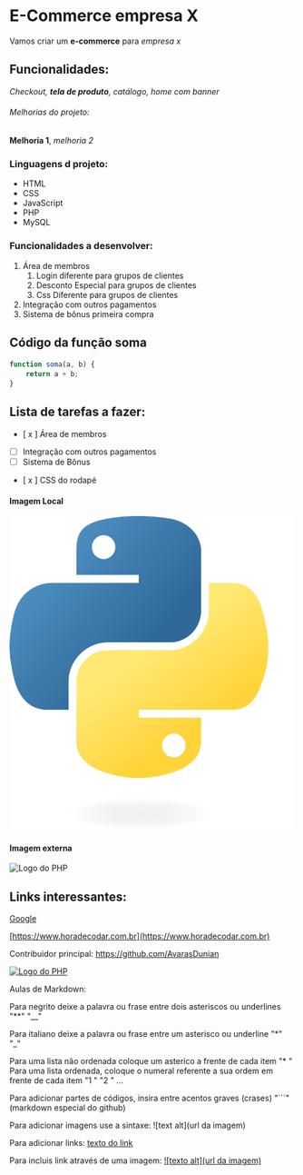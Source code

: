 # E-Commerce empresa X

Vamos criar um **e-commerce** para *empresa x*

## Funcionalidades:

_Checkout, **tela de produto**, catálogo, home com banner_

###### Melhorias do projeto:

__Melhoria 1__, _melhoria 2_

### Linguagens d projeto:

* HTML
* CSS
* JavaScript
* PHP
* MySQL

### Funcionalidades a desenvolver:

1. Área de membros
    1. Login diferente para grupos de clientes
    2. Desconto Especial para grupos de clientes
    3. Css Diferente para grupos de clientes
2. Integração com outros pagamentos
3. Sistema de bônus primeira compra

## Código da função soma

```javascript
function soma(a, b) {
    return a + b;
}
```

## Lista de tarefas a fazer:

- [ x ] Área de membros
- [ ] Integração com outros pagamentos
- [ ] Sistema de Bônus
- [ x ] CSS do rodapé 






#### Imagem Local
![Logo do Python](img/Python-logo-notext.svg.png)

#### Imagem externa

![Logo do PHP](https://upload.wikimedia.org/wikipedia/commons/thumb/2/27/PHP-logo.svg/640px-PHP-logo.svg.png)

## Links interessantes:

[Google](https://www.google.com.br)

[https://www.horadecodar.com.br](https://www.horadecodar.com.br)

Contribuidor principal: https://github.com/AvarasDunian

[![Logo do PHP](https://upload.wikimedia.org/wikipedia/commons/thumb/2/27/PHP-logo.svg/640px-PHP-logo.svg.png)](https://www.php.net) 

Aulas de Markdown: 

Para negrito deixe a palavra ou frase entre dois asteriscos ou underlines "**" "__"

Para italiano deixe a palavra ou frase entre um asterisco ou underline "*" "_"

Para uma lista não ordenada coloque um asterico a frente de cada item "* "
Para uma lista ordenada, coloque o numeral referente a sua ordem em frente de cada item "1 " "2 " ...

Para adicionar partes de códigos, insira entre acentos graves (crases) "```" (markdown especial do github)

Para adicionar imagens use a sintaxe: ![text alt](url da imagem)

Para adicionar links: [texto do link](url)

Para incluis link através de uma imagem: [![texto alt](url da imagem)](link)